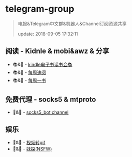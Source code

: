 # telegram-group

> 电报&Telegram中文群&机器人&Channel订阅资源共享
> 
> update: 2018-09-05 17:32:11

## 阅读 - Kidnle & mobi&awz & 分享

- 📚&👥 - [kindle电子书读书会📚](https://t.me/zebook)
- 📚&👥 - [每周速阅](https://t.me/shareReading)
- 📚&👥 - [每周一书](https://t.me/weekly_books)


## 免费代理 - socks5 & mtproto

- 🤑&📮 - [socks5_bot channel](https://t.me/socks5ru)


## 娱乐 

- 🤑&🤖 - [视频转gif](https://t.me/vgifbot)
- 🤑&📮 - [妹探(NSFW)](https://t.me/maito_channel)
